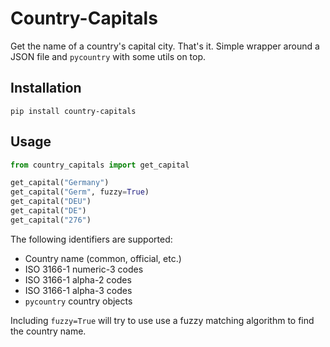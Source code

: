 # Country-Capitals
Get the name of a country's capital city. That's it. Simple wrapper around a JSON file and `pycountry` with some utils on top.

## Installation
```
pip install country-capitals
```

## Usage
```python
from country_capitals import get_capital

get_capital("Germany")
get_capital("Germ", fuzzy=True)
get_capital("DEU")
get_capital("DE")
get_capital("276")
```

The following identifiers are supported:
- Country name (common, official, etc.)
- ISO 3166-1 numeric-3 codes
- ISO 3166-1 alpha-2 codes
- ISO 3166-1 alpha-3 codes
- `pycountry` country objects

Including `fuzzy=True` will try to use use a fuzzy matching algorithm to find the country name.